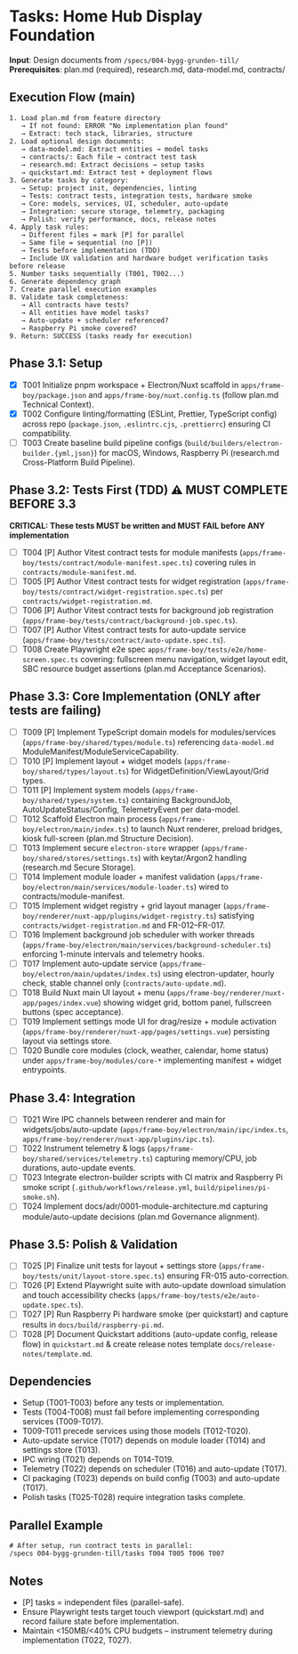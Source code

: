 # Tasks: Home Hub Display Foundation

**Input**: Design documents from `/specs/004-bygg-grunden-till/`
**Prerequisites**: plan.md (required), research.md, data-model.md, contracts/

## Execution Flow (main)
```
1. Load plan.md from feature directory
   → If not found: ERROR "No implementation plan found"
   → Extract: tech stack, libraries, structure
2. Load optional design documents:
   → data-model.md: Extract entities → model tasks
   → contracts/: Each file → contract test task
   → research.md: Extract decisions → setup tasks
   → quickstart.md: Extract test + deployment flows
3. Generate tasks by category:
   → Setup: project init, dependencies, linting
   → Tests: contract tests, integration tests, hardware smoke
   → Core: models, services, UI, scheduler, auto-update
   → Integration: secure storage, telemetry, packaging
   → Polish: verify performance, docs, release notes
4. Apply task rules:
   → Different files = mark [P] for parallel
   → Same file = sequential (no [P])
   → Tests before implementation (TDD)
   → Include UX validation and hardware budget verification tasks before release
5. Number tasks sequentially (T001, T002...)
6. Generate dependency graph
7. Create parallel execution examples
8. Validate task completeness:
   → All contracts have tests?
   → All entities have model tasks?
   → Auto-update + scheduler referenced?
   → Raspberry Pi smoke covered?
9. Return: SUCCESS (tasks ready for execution)
```

## Phase 3.1: Setup
- [X] T001 Initialize pnpm workspace + Electron/Nuxt scaffold in `apps/frame-boy/package.json` and `apps/frame-boy/nuxt.config.ts` (follow plan.md Technical Context).
- [X] T002 Configure linting/formatting (ESLint, Prettier, TypeScript config) across repo (`package.json`, `.eslintrc.cjs`, `.prettierrc`) ensuring CI compatibility.
- [ ] T003 Create baseline build pipeline configs (`build/builders/electron-builder.{yml,json}`) for macOS, Windows, Raspberry Pi (research.md Cross-Platform Build Pipeline).

## Phase 3.2: Tests First (TDD) ⚠️ MUST COMPLETE BEFORE 3.3
**CRITICAL: These tests MUST be written and MUST FAIL before ANY implementation**
- [ ] T004 [P] Author Vitest contract tests for module manifests (`apps/frame-boy/tests/contract/module-manifest.spec.ts`) covering rules in `contracts/module-manifest.md`.
- [ ] T005 [P] Author Vitest contract tests for widget registration (`apps/frame-boy/tests/contract/widget-registration.spec.ts`) per `contracts/widget-registration.md`.
- [ ] T006 [P] Author Vitest contract tests for background job registration (`apps/frame-boy/tests/contract/background-job.spec.ts`).
- [ ] T007 [P] Author Vitest contract tests for auto-update service (`apps/frame-boy/tests/contract/auto-update.spec.ts`).
- [ ] T008 Create Playwright e2e spec `apps/frame-boy/tests/e2e/home-screen.spec.ts` covering: fullscreen menu navigation, widget layout edit, SBC resource budget assertions (plan.md Acceptance Scenarios).

## Phase 3.3: Core Implementation (ONLY after tests are failing)
- [ ] T009 [P] Implement TypeScript domain models for modules/services (`apps/frame-boy/shared/types/module.ts`) referencing `data-model.md` ModuleManifest/ModuleServiceCapability.
- [ ] T010 [P] Implement layout + widget models (`apps/frame-boy/shared/types/layout.ts`) for WidgetDefinition/ViewLayout/Grid types.
- [ ] T011 [P] Implement system models (`apps/frame-boy/shared/types/system.ts`) containing BackgroundJob, AutoUpdateStatus/Config, TelemetryEvent per data-model.
- [ ] T012 Scaffold Electron main process (`apps/frame-boy/electron/main/index.ts`) to launch Nuxt renderer, preload bridges, kiosk full-screen (plan.md Structure Decision).
- [ ] T013 Implement secure `electron-store` wrapper (`apps/frame-boy/shared/stores/settings.ts`) with keytar/Argon2 handling (research.md Secure Storage).
- [ ] T014 Implement module loader + manifest validation (`apps/frame-boy/electron/main/services/module-loader.ts`) wired to contracts/module-manifest.
- [ ] T015 Implement widget registry + grid layout manager (`apps/frame-boy/renderer/nuxt-app/plugins/widget-registry.ts`) satisfying `contracts/widget-registration.md` and FR-012–FR-017.
- [ ] T016 Implement background job scheduler with worker threads (`apps/frame-boy/electron/main/services/background-scheduler.ts`) enforcing 1-minute intervals and telemetry hooks.
- [ ] T017 Implement auto-update service (`apps/frame-boy/electron/main/updates/index.ts`) using electron-updater, hourly check, stable channel only (`contracts/auto-update.md`).
- [ ] T018 Build Nuxt main UI layout + menu (`apps/frame-boy/renderer/nuxt-app/pages/index.vue`) showing widget grid, bottom panel, fullscreen buttons (spec acceptance).
- [ ] T019 Implement settings mode UI for drag/resize + module activation (`apps/frame-boy/renderer/nuxt-app/pages/settings.vue`) persisting layout via settings store.
- [ ] T020 Bundle core modules (clock, weather, calendar, home status) under `apps/frame-boy/modules/core-*` implementing manifest + widget entrypoints.

## Phase 3.4: Integration
- [ ] T021 Wire IPC channels between renderer and main for widgets/jobs/auto-update (`apps/frame-boy/electron/main/ipc/index.ts`, `apps/frame-boy/renderer/nuxt-app/plugins/ipc.ts`).
- [ ] T022 Instrument telemetry & logs (`apps/frame-boy/shared/services/telemetry.ts`) capturing memory/CPU, job durations, auto-update events.
- [ ] T023 Integrate electron-builder scripts with CI matrix and Raspberry Pi smoke script (`.github/workflows/release.yml`, `build/pipelines/pi-smoke.sh`).
- [ ] T024 Implement docs/adr/0001-module-architecture.md capturing module/auto-update decisions (plan.md Governance alignment).

## Phase 3.5: Polish & Validation
- [ ] T025 [P] Finalize unit tests for layout + settings store (`apps/frame-boy/tests/unit/layout-store.spec.ts`) ensuring FR-015 auto-correction.
- [ ] T026 [P] Extend Playwright suite with auto-update download simulation and touch accessibility checks (`apps/frame-boy/tests/e2e/auto-update.spec.ts`).
- [ ] T027 [P] Run Raspberry Pi hardware smoke (per quickstart) and capture results in `docs/build/raspberry-pi.md`.
- [ ] T028 [P] Document Quickstart additions (auto-update config, release flow) in `quickstart.md` & create release notes template `docs/release-notes/template.md`.

## Dependencies
- Setup (T001-T003) before any tests or implementation.
- Tests (T004-T008) must fail before implementing corresponding services (T009-T017).
- T009-T011 precede services using those models (T012-T020).
- Auto-update service (T017) depends on module loader (T014) and settings store (T013).
- IPC wiring (T021) depends on T014-T019.
- Telemetry (T022) depends on scheduler (T016) and auto-update (T017).
- CI packaging (T023) depends on build config (T003) and auto-update (T017).
- Polish tasks (T025-T028) require integration tasks complete.

## Parallel Example
```
# After setup, run contract tests in parallel:
/specs 004-bygg-grunden-till/tasks T004 T005 T006 T007
```

## Notes
- [P] tasks = independent files (parallel-safe).
- Ensure Playwright tests target touch viewport (quickstart.md) and record failure state before implementation.
- Maintain <150MB/<40% CPU budgets – instrument telemetry during implementation (T022, T027).
